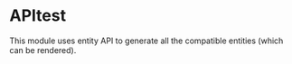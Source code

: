 # APItest
This module uses entity API to generate all the compatible entities (which can be rendered).
